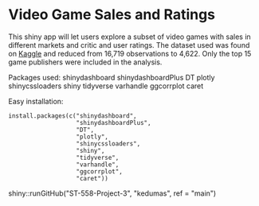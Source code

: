 # Video Game Sales and Ratings

This shiny app will let users explore a subset of video games with sales in different markets and critic and user ratings. The dataset used was found on [Kaggle](https://www.kaggle.com/rush4ratio/video-game-sales-with-ratings) and reduced from 16,719 observations to 4,622. Only the top 15 game publishers were included in the analysis.

Packages used:
shinydashboard
shinydashboardPlus
DT
plotly
shinycssloaders
shiny
tidyverse
varhandle
ggcorrplot
caret

Easy installation:
```
install.packages(c("shinydashboard",
                   "shinydashboardPlus",
                   "DT",
                   "plotly",
                   "shinycssloaders",
                   "shiny",
                   "tidyverse",
                   "varhandle",
                   "ggcorrplot",
                   "caret"))
```

shiny::runGitHub("ST-558-Project-3", "kedumas", ref = "main")
